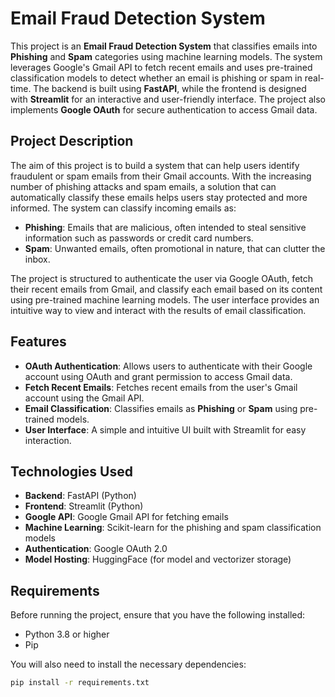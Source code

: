 # Email Fraud Detection System

This project is an **Email Fraud Detection System** that classifies emails into **Phishing** and **Spam** categories using machine learning models. The system leverages Google's Gmail API to fetch recent emails and uses pre-trained classification models to detect whether an email is phishing or spam in real-time. The backend is built using **FastAPI**, while the frontend is designed with **Streamlit** for an interactive and user-friendly interface. The project also implements **Google OAuth** for secure authentication to access Gmail data.

## Project Description

The aim of this project is to build a system that can help users identify fraudulent or spam emails from their Gmail accounts. With the increasing number of phishing attacks and spam emails, a solution that can automatically classify these emails helps users stay protected and more informed. The system can classify incoming emails as:

- **Phishing**: Emails that are malicious, often intended to steal sensitive information such as passwords or credit card numbers.
- **Spam**: Unwanted emails, often promotional in nature, that can clutter the inbox.

The project is structured to authenticate the user via Google OAuth, fetch their recent emails from Gmail, and classify each email based on its content using pre-trained machine learning models. The user interface provides an intuitive way to view and interact with the results of email classification.

## Features

- **OAuth Authentication**: Allows users to authenticate with their Google account using OAuth and grant permission to access Gmail data.
- **Fetch Recent Emails**: Fetches recent emails from the user's Gmail account using the Gmail API.
- **Email Classification**: Classifies emails as **Phishing** or **Spam** using pre-trained models.
- **User Interface**: A simple and intuitive UI built with Streamlit for easy interaction.

## Technologies Used

- **Backend**: FastAPI (Python)
- **Frontend**: Streamlit (Python)
- **Google API**: Google Gmail API for fetching emails
- **Machine Learning**: Scikit-learn for the phishing and spam classification models
- **Authentication**: Google OAuth 2.0
- **Model Hosting**: HuggingFace (for model and vectorizer storage)

## Requirements

Before running the project, ensure that you have the following installed:

- Python 3.8 or higher
- Pip

You will also need to install the necessary dependencies:

```bash
pip install -r requirements.txt
